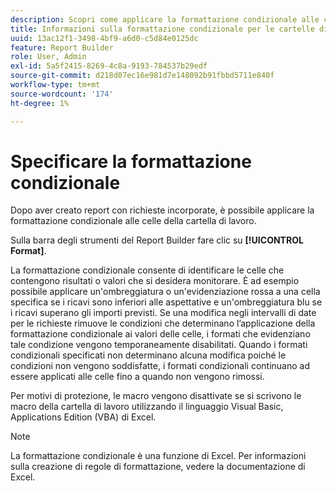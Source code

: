 ```yaml
---
description: Scopri come applicare la formattazione condizionale alle celle della cartella di lavoro.
title: Informazioni sulla formattazione condizionale per le cartelle di lavoro
uuid: 13ac12f1-3498-4bf9-a6d0-c5d84e0125dc
feature: Report Builder
role: User, Admin
exl-id: 5a5f2415-8269-4c8a-9193-784537b29edf
source-git-commit: d218d07ec16e981d7e148092b91fbbd5711e840f
workflow-type: tm+mt
source-wordcount: '174'
ht-degree: 1%

---
```


# Specificare la formattazione condizionale

Dopo aver creato report con richieste incorporate, è possibile applicare la formattazione condizionale alle celle della cartella di lavoro.

Sulla barra degli strumenti del Report Builder fare clic su **[!UICONTROL Format]**.

La formattazione condizionale consente di identificare le celle che contengono risultati o valori che si desidera monitorare. È ad esempio possibile applicare un&#39;ombreggiatura o un&#39;evidenziazione rossa a una cella specifica se i ricavi sono inferiori alle aspettative e un&#39;ombreggiatura blu se i ricavi superano gli importi previsti. Se una modifica negli intervalli di date per le richieste rimuove le condizioni che determinano l’applicazione della formattazione condizionale ai valori delle celle, i formati che evidenziano tale condizione vengono temporaneamente disabilitati. Quando i formati condizionali specificati non determinano alcuna modifica poiché le condizioni non vengono soddisfatte, i formati condizionali continuano ad essere applicati alle celle fino a quando non vengono rimossi.

Per motivi di protezione, le macro vengono disattivate se si scrivono le macro della cartella di lavoro utilizzando il linguaggio Visual Basic, Applications Edition (VBA) di Excel.

>[!NOTE]
>
>La formattazione condizionale è una funzione di Excel. Per informazioni sulla creazione di regole di formattazione, vedere la documentazione di Excel.
